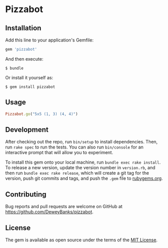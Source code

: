 # Pizzabot

## Installation

Add this line to your application's Gemfile:

```ruby
gem 'pizzabot'
```

And then execute:

    $ bundle

Or install it yourself as:

    $ gem install pizzabot

## Usage

```ruby
Pizzabot.go("5x5 (1, 3) (4, 4)")
```

## Development

After checking out the repo, run `bin/setup` to install dependencies. Then, run `rake spec` to run the tests. You can also run `bin/console` for an interactive prompt that will allow you to experiment.

To install this gem onto your local machine, run `bundle exec rake install`. To release a new version, update the version number in `version.rb`, and then run `bundle exec rake release`, which will create a git tag for the version, push git commits and tags, and push the `.gem` file to [rubygems.org](https://rubygems.org).

## Contributing

Bug reports and pull requests are welcome on GitHub at https://github.com/DeweyBanks/pizzabot.

## License

The gem is available as open source under the terms of the [MIT License](https://opensource.org/licenses/MIT).
